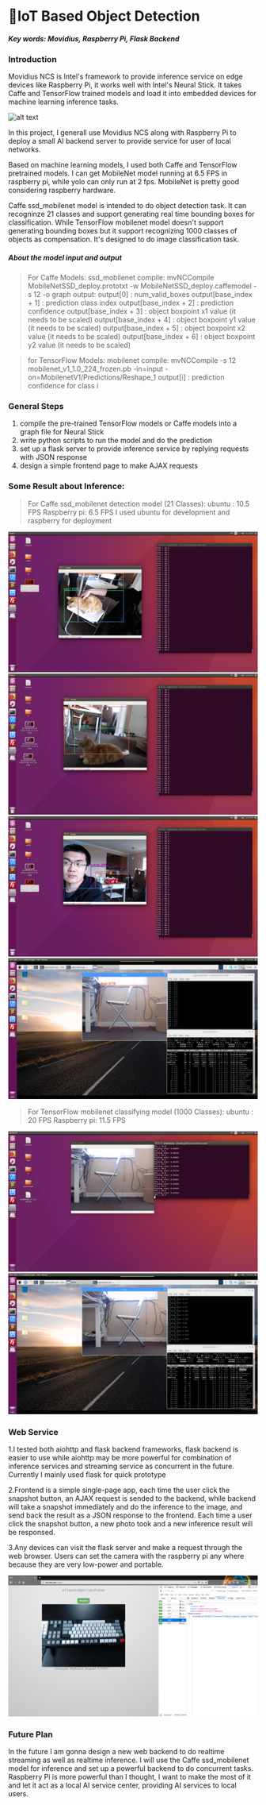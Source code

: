 # IoT Based Object Detection
#### *Key words:  Movidius, Raspberry Pi, Flask Backend*

### Introduction
Movidius NCS is Intel's framework to provide inference service on edge devices like Raspberry Pi, it works well with Intel's Neural Stick.
It takes Caffe and TensorFlow trained models and load it into embedded devices for machine learning inference tasks.

![alt text](https://cdn-images-1.medium.com/max/1600/1*sPZNuScv3C93RsCfONjWUg.jpeg)

In this project, I generall use Movidius NCS along with Raspberry Pi to  deploy a small AI backend server to provide service for user of local networks.

Based on machine learning models, I used both Caffe and TensorFlow pretrained models. I can get MobileNet model running at 6.5 FPS in raspberry pi, while yolo can only run at 2 fps. MobileNet is pretty good considering raspberry hardware.

Caffe ssd_mobilenet model is intended to do object detection task. It can recogninze 21 classes and support generating real time bounding boxes for classification. While TensorFlow  mobilenet model doesn't support generating bounding boxes but it support recognizing 1000 classes of objects as compensation. It's designed to do image classification task. 


##### About the model input and output
>For Caffe Models: ssd_mobilenet
compile:
mvNCCompile MobileNetSSD_deploy.prototxt -w MobileNetSSD_deploy.caffemodel  -s 12 -o graph
output:
output[0] :  num_valid_boxes
output[base_index + 1] : prediction class index
output[base_index + 2] : prediction confidence
output[base_index + 3] : object boxpoint x1 value (it needs to be scaled)
output[base_index + 4] : object boxpoint y1 value (it needs to be scaled)
output[base_index + 5] : object boxpoint x2 value (it needs to be scaled)
output[base_index + 6] : object boxpoint y2 value (it needs to be scaled)


>for TensorFlow Models: mobilenet
compile:
mvNCCompile -s 12 mobilenet_v1_1.0_224_frozen.pb  -in=input -on=MobilenetV1/Predictions/Reshape_1
output[i] : prediction confidence for class i



### General Steps 

1. compile the pre-trained TensorFlow models or Caffe models into a graph file for Neural Stick
2. write python scripts to run the model and do the prediction
3. set up a flask server to provide inference service by replying requests with JSON response
4. design a simple frontend page to make AJAX requests  


### Some Result about Inference:

>For Caffe ssd_mobilenet detection model (21 Classes):
ubuntu : 10.5 FPS
Raspberry pi: 6.5 FPS
I used ubuntu for development and raspberry for deployment

![alt text](https://github.com/liu578/MovidiusNCS/blob/master/caffe/results/Screenshot%20from%202018-12-05%2015-19-14.png?raw=true)
![alt text](https://github.com/liu578/MovidiusNCS/blob/master/caffe/results/Screenshot%20from%202018-12-05%2015-35-30.png?raw=true)
![alt text](https://github.com/liu578/MovidiusNCS/blob/master/caffe/results/Screenshot%20from%202018-12-05%2015-27-16.png?raw=true)
![alt text](https://github.com/liu578/MovidiusNCS/blob/master/caffe/results/Screenshot%20from%202018-12-06%2013-42-41.png?raw=true)

>For TensorFlow mobilenet classifying model (1000 Classes):
ubuntu : 20 FPS
Raspberry pi: 11.5 FPS

![alt text](https://github.com/liu578/MovidiusNCS/blob/master/tensorflow/results/Screenshot%20from%202018-12-06%2013-54-41.png?raw=true)
![alt text](https://github.com/liu578/MovidiusNCS/blob/master/tensorflow/results/Screenshot%20from%202018-12-06%2013-41-20.png?raw=true)

### Web Service

1.I tested both aiohttp and flask backend frameworks, flask backend is easier to use while aiohttp may be more powerful for combination of inference services and streaming service as concurrent in the future. Currently I mainly used flask for quick prototype

2.Frontend is a simple single-page app, each time the user click the snapshot button, an AJAX request is sended to the backend, while backend will 
take a snapshot immediately and do the inference to the image, and send back the result as a JSON response to the frontend. Each time a user click the snapshot button, a new photo took and a new inference result will be responsed.

3.Any devices can visit the flask server and make a request through the web browser. Users can set the camera with the raspberry pi any where because they are very low-power and portable.

![alt text](https://github.com/liu578/MovidiusNCS/blob/master/tensorflow/results/Screen%20Shot%202019-01-07%20at%203.19.23%20AM.png?raw=true)

### Future Plan
In the future I am gonna design a new web backend to do realtime streaming as well as realtime inference. I will use the Caffe ssd_mobilenet model for inference and set up a powerful backend to do concurrent tasks. Raspberry Pi is more powerful than I thought, I want to make the most of it and let it act as a local AI service center, providing AI services to local users.
